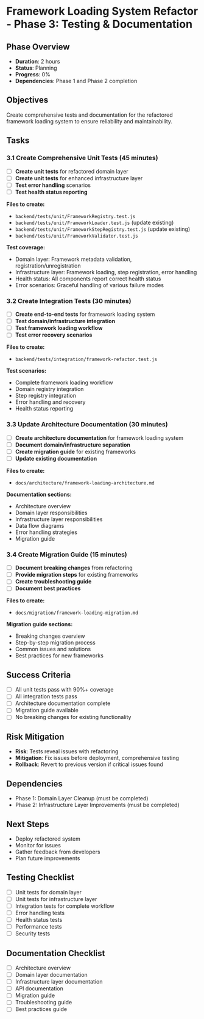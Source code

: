 # Framework Loading System Refactor - Phase 3: Testing & Documentation

## Phase Overview
- **Duration**: 2 hours
- **Status**: Planning
- **Progress**: 0%
- **Dependencies**: Phase 1 and Phase 2 completion

## Objectives
Create comprehensive tests and documentation for the refactored framework loading system to ensure reliability and maintainability.

## Tasks

### 3.1 Create Comprehensive Unit Tests (45 minutes)
- [ ] **Create unit tests** for refactored domain layer
- [ ] **Create unit tests** for enhanced infrastructure layer
- [ ] **Test error handling** scenarios
- [ ] **Test health status reporting**

**Files to create:**
- `backend/tests/unit/FrameworkRegistry.test.js`
- `backend/tests/unit/FrameworkLoader.test.js` (update existing)
- `backend/tests/unit/FrameworkStepRegistry.test.js` (update existing)
- `backend/tests/unit/FrameworkValidator.test.js`

**Test coverage:**
- Domain layer: Framework metadata validation, registration/unregistration
- Infrastructure layer: Framework loading, step registration, error handling
- Health status: All components report correct health status
- Error scenarios: Graceful handling of various failure modes

### 3.2 Create Integration Tests (30 minutes)
- [ ] **Create end-to-end tests** for framework loading system
- [ ] **Test domain/infrastructure integration**
- [ ] **Test framework loading workflow**
- [ ] **Test error recovery scenarios**

**Files to create:**
- `backend/tests/integration/framework-refactor.test.js`

**Test scenarios:**
- Complete framework loading workflow
- Domain registry integration
- Step registry integration
- Error handling and recovery
- Health status reporting

### 3.3 Update Architecture Documentation (30 minutes)
- [ ] **Create architecture documentation** for framework loading system
- [ ] **Document domain/infrastructure separation**
- [ ] **Create migration guide** for existing frameworks
- [ ] **Update existing documentation**

**Files to create:**
- `docs/architecture/framework-loading-architecture.md`

**Documentation sections:**
- Architecture overview
- Domain layer responsibilities
- Infrastructure layer responsibilities
- Data flow diagrams
- Error handling strategies
- Migration guide

### 3.4 Create Migration Guide (15 minutes)
- [ ] **Document breaking changes** from refactoring
- [ ] **Provide migration steps** for existing frameworks
- [ ] **Create troubleshooting guide**
- [ ] **Document best practices**

**Files to create:**
- `docs/migration/framework-loading-migration.md`

**Migration guide sections:**
- Breaking changes overview
- Step-by-step migration process
- Common issues and solutions
- Best practices for new frameworks

## Success Criteria
- [ ] All unit tests pass with 90%+ coverage
- [ ] All integration tests pass
- [ ] Architecture documentation complete
- [ ] Migration guide available
- [ ] No breaking changes for existing functionality

## Risk Mitigation
- **Risk**: Tests reveal issues with refactoring
- **Mitigation**: Fix issues before deployment, comprehensive testing
- **Rollback**: Revert to previous version if critical issues found

## Dependencies
- Phase 1: Domain Layer Cleanup (must be completed)
- Phase 2: Infrastructure Layer Improvements (must be completed)

## Next Steps
- Deploy refactored system
- Monitor for issues
- Gather feedback from developers
- Plan future improvements

## Testing Checklist
- [ ] Unit tests for domain layer
- [ ] Unit tests for infrastructure layer
- [ ] Integration tests for complete workflow
- [ ] Error handling tests
- [ ] Health status tests
- [ ] Performance tests
- [ ] Security tests

## Documentation Checklist
- [ ] Architecture overview
- [ ] Domain layer documentation
- [ ] Infrastructure layer documentation
- [ ] API documentation
- [ ] Migration guide
- [ ] Troubleshooting guide
- [ ] Best practices guide
